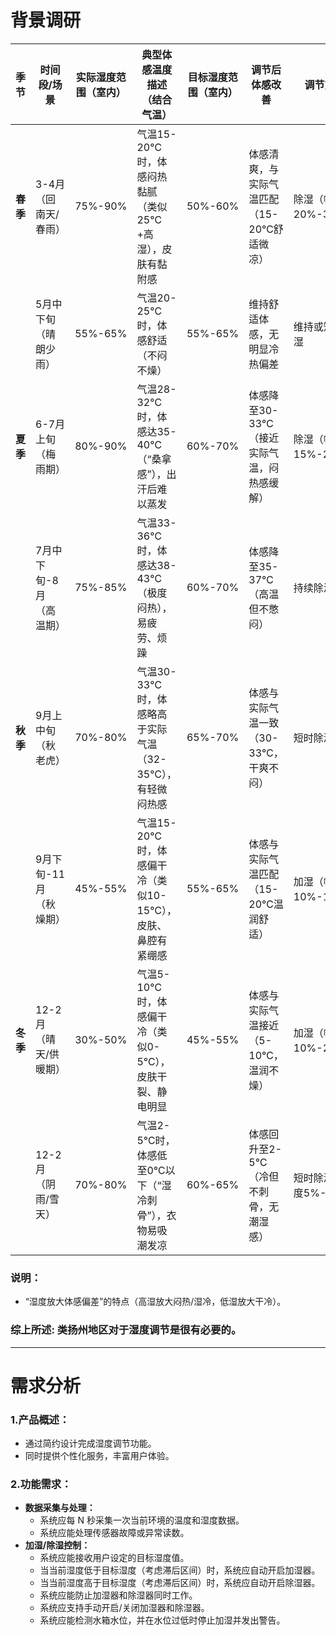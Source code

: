 # 背景调研
| **季节**       | **时间段/场景**                | **实际湿度范围（室内）**       | **典型体感温度描述**（结合气温）                          | **目标湿度范围（室内）**       | **调节后体感改善**                          | **调节方向**       | **核心调节目的**                          |
|----------------|---------------------------------|--------------------------------|---------------------------------------------------------|--------------------------------|-------------------------------------------|--------------------|-----------------------------------------|
| **春季**       | 3-4月（回南天/春雨）            | 75%-90%                        | 气温15-20℃时，体感闷热黏腻（类似25℃+高湿），皮肤有黏附感        | 50%-60%                        | 体感清爽，与实际气温匹配（15-20℃舒适微凉） | 除湿（幅度20%-30%） | 防止家具发霉、衣物难干                   |
|                | 5月中下旬（晴朗少雨）           | 55%-65%                        | 气温20-25℃时，体感舒适（不闷不燥）                          | 55%-65%                        | 维持舒适体感，无明显冷热偏差               | 维持或短暂加湿     | 避免呼吸道不适                           |
| **夏季**       | 6-7月上旬（梅雨期）             | 80%-90%                        | 气温28-32℃时，体感达35-40℃（“桑拿感”），出汗后难以蒸发        | 60%-70%                        | 体感降至30-33℃（接近实际气温，闷热感缓解） | 除湿（幅度15%-25%） | 抑制霉菌滋生，缓解“桑拿天”               |
|                | 7月中下旬-8月（高温期）         | 75%-85%                        | 气温33-36℃时，体感达38-43℃（极度闷热），易疲劳、烦躁          | 60%-70%                        | 体感降至35-37℃（高温但不憋闷）             | 持续除湿           | 配合降温，减少衣物黏连                   |
| **秋季**       | 9月上中旬（秋老虎）             | 70%-80%                        | 气温30-33℃时，体感略高于实际气温（32-35℃），有轻微闷热感      | 65%-70%                        | 体感与实际气温一致（30-33℃，干爽不闷）     | 短时除湿           | 避免闷热感，保持室内清爽                 |
|                | 9月下旬-11月（秋燥期）          | 45%-55%                        | 气温15-20℃时，体感偏干冷（类似10-15℃），皮肤、鼻腔有紧绷感    | 55%-65%                        | 体感与实际气温匹配（15-20℃温润舒适）       | 加湿（幅度10%-15%） | 缓解皮肤干燥、鼻腔出血                   |
| **冬季**       | 12-2月（晴天/供暖期）           | 30%-50%                        | 气温5-10℃时，体感偏干冷（类似0-5℃），皮肤干裂、静电明显      | 45%-55%                        | 体感与实际气温接近（5-10℃，温润不燥）      | 加湿（幅度10%-20%） | 减少静电、皮肤干裂                       |
|                | 12-2月（阴雨/雪天）             | 70%-80%                        | 气温2-5℃时，体感低至0℃以下（“湿冷刺骨”），衣物易吸潮发凉      | 60%-65%                        | 体感回升至2-5℃（冷但不刺骨，无潮湿感）     | 短时除湿（幅度5%-10%） | 防止门窗凝水、墙面受潮                   |

### 说明：
-  “湿度放大体感偏差”的特点（高湿放大闷热/湿冷，低湿放大干冷）。  

### 综上所述: 类扬州地区对于湿度调节是很有必要的。

---
# 需求分析  
### 1.产品概述：
- 通过简约设计完成湿度调节功能。
- 同时提供个性化服务，丰富用户体验。
  
### 2.功能需求：
- **数据采集与处理：**
  - 系统应每 N 秒采集一次当前环境的温度和湿度数据。
  - 系统应能处理传感器故障或异常读数。
- **加湿/除湿控制：**
   - 系统应能接收用户设定的目标湿度值。
   - 当当前湿度低于目标湿度（考虑滞后区间）时，系统应自动开启加湿器。
   - 当当前湿度高于目标湿度（考虑滞后区间）时，系统应自动开启除湿器。
   - 系统应能防止加湿器和除湿器同时工作。
   - 系统应支持手动开启/关闭加湿器和除湿器。
   - 系统应能检测水箱水位，并在水位过低时停止加湿并发出警告。